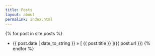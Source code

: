 ```yaml
---
title: Posts
layout: about
permalink: index.html
---
```


{% for post in site.posts %}
  * {{ post.date | date_to_string }} &raquo; [ {{ post.title }} ]({{ post.url }})
{% endfor %}



